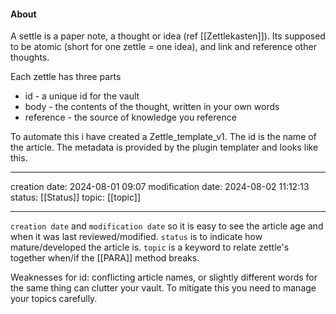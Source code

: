 
#### About 
A settle is a paper note, a thought or idea (ref [[Zettlekasten]]). 
Its supposed to be atomic (short for one zettle = one idea), and link and reference other thoughts.

Each zettle has three parts
- id - a unique id for the vault
- body - the contents of the thought, written in your own words
- reference - the source of knowledge you reference

To automate this i have created a Zettle_template_v1.
The id is the name of the article. 
The metadata is provided by the plugin templater and looks like this. 

---
creation date: 2024-08-01 09:07 
modification date: 2024-08-02 11:12:13 
status: [[Status]]
topic: [[topic]]

---

`creation date` and `modification date` so it is easy to see the article age and when it was last reviewed/modified.
`status` is to indicate how mature/developed the article is.
`topic` is a keyword to relate zettle's together when/if the [[PARA]]
method breaks.


Weaknesses for id: conflicting article names, or slightly different words for the same thing can clutter your vault. 
To mitigate this you need to manage your topics carefully. 
